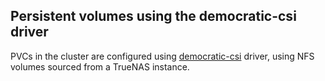 ## Persistent volumes using the democratic-csi driver

PVCs in the cluster are configured using [democratic-csi](https://github.com/democratic-csi/democratic-csi)
driver, using NFS volumes sourced from a TrueNAS instance.